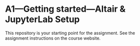 # A1—Getting started—Altair & JupyterLab Setup

This repository is your starting point for the assignment. See the assignment instructions on the course website.